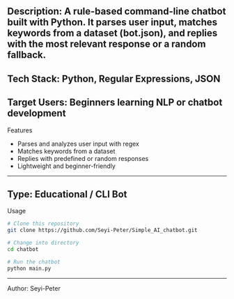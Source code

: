 Description: A rule-based command-line chatbot built with Python. It parses user input, matches keywords from a dataset (bot.json), and replies with the most relevant response or a random fallback.
---
Tech Stack: Python, Regular Expressions, JSON
---
Target Users: Beginners learning NLP or chatbot development
---
Features

- Parses and analyzes user input with regex
- Matches keywords from a dataset
- Replies with predefined or random responses
- Lightweight and beginner-friendly
---
Type: Educational / CLI Bot
---
Usage

```bash
# Clone this repository
git clone https://github.com/Seyi-Peter/Simple_AI_chatbot.git

# Change into directory
cd chatbot

# Run the chatbot
python main.py
```
---
Author: Seyi-Peter
